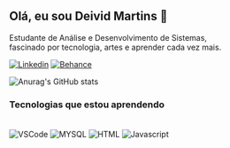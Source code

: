 ## Olá, eu sou Deivid Martins 🤙 
Estudante de Análise e Desenvolvimento de Sistemas,
<br/>fascinado por tecnologia, artes e aprender cada vez mais.

[![Linkedin](https://img.shields.io/badge/LinkedIn-0077B5?style=for-the-badge&logo=linkedin&logoColor=white)](https://br.linkedin.com/in/deivid-martins-416aa722b?trk=profile-badge)
[![Behance](https://img.shields.io/badge/-Behance-blue?style=for-the-badge&logo=behance&logoColor=white)](https://www.behance.net/deividmartins2)

![Anurag's GitHub stats](https://github-readme-stats.vercel.app/api?username=davemartinsz&show_icons=true&theme=tokyonight)

### Tecnologias que estou aprendendo
<div style="display: inline_block"><br/>
  <img align="center" alt="VSCode" src="https://img.shields.io/badge/Visual_Studio_Code-0078D4?style=for-the-badge&logo=visual%20studio%20code&logoColor=white" />
  <img align="center" alt="MYSQL" src="https://img.shields.io/badge/MySQL-00000F?style=for-the-badge&logo=mysql&logoColor=white" />
  <img align="center" alt="HTML" src="https://img.shields.io/badge/HTML-239120?style=for-the-badge&logo=html5&logoColor=white" />
  <img align="center" alt="Javascript" src="https://img.shields.io/badge/JavaScript-323330?style=for-the-badge&logo=javascript&logoColor=F7DF1E" />
</div><br/>

              
